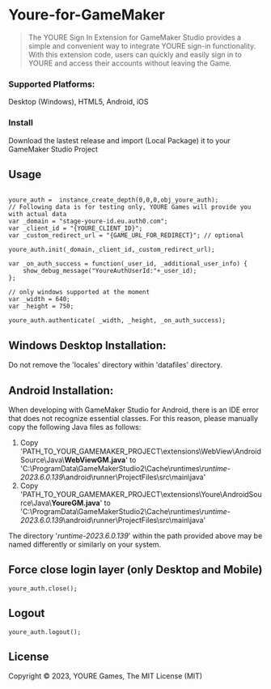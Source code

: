 # Youre-for-GameMaker

> The YOURE Sign In Extension for GameMaker Studio provides a simple and convenient way to integrate YOURE sign-in functionality. With this extension code, users can quickly and easily sign in to YOURE and access their accounts without leaving the Game.


### Supported Platforms: 
Desktop (Windows), HTML5, Android, iOS

### Install
Download the lastest release and import (Local Package) it to your GameMaker Studio Project

## Usage

```gml

youre_auth =  instance_create_depth(0,0,0,obj_youre_auth);
// Following data is for testing only, YOURE Games will provide you with actual data
var _domain = "stage-youre-id.eu.auth0.com";
var _client_id = "{YOURE_CLIENT_ID}";
var _custom_redirect_url = "{GAME_URL_FOR_REDIRECT}"; // optional

youre_auth.init(_domain,_client_id,_custom_redirect_url);

var _on_auth_success = function(_user_id, _additional_user_info) {
	show_debug_message("YoureAuthUserId:"+_user_id);
};

// only windows supported at the moment
var _width = 640;
var _height = 750;

youre_auth.authenticate( _width, _height, _on_auth_success);

```

## Windows Desktop Installation:
Do not remove the 'locales' directory within 'datafiles' directory.
  
## Android Installation:
When developing with GameMaker Studio for Android, there is an IDE error that does not recognize essential classes. For this reason, please manually copy the following Java files as follows:
1. Copy 'PATH_TO_YOUR_GAMEMAKER_PROJECT\extensions\WebView\AndroidSource\Java\\__WebViewGM.java__' to 'C:\ProgramData\GameMakerStudio2\Cache\runtimes\\*runtime-2023.6.0.139*\android\runner\ProjectFiles\src\main\java\'
2. Copy 'PATH_TO_YOUR_GAMEMAKER_PROJECT\extensions\Youre\AndroidSource\Java\\__YoureGM.java__' to 'C:\ProgramData\GameMakerStudio2\Cache\runtimes\\*runtime-2023.6.0.139*\android\runner\ProjectFiles\src\main\java\'

The directory '*runtime-2023.6.0.139*' within the path provided above may be named differently or similarly on your system.



## Force close login layer (only Desktop and Mobile)
```gml
youre_auth.close();
```

## Logout
```gml
youre_auth.logout();
```

## License
Copyright © 2023, YOURE Games, The MIT License (MIT)
